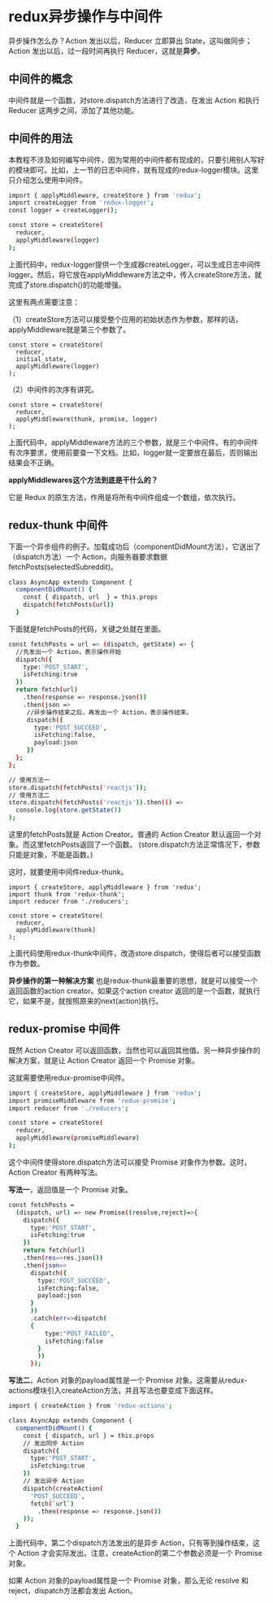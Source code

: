 # redux异步操作与中间件

异步操作怎么办？Action 发出以后，Reducer 立即算出 State，这叫做同步；Action 发出以后，过一段时间再执行 Reducer，这就是**异步**。

## 中间件的概念
中间件就是一个函数，对store.dispatch方法进行了改造，在发出 Action 和执行 Reducer 这两步之间，添加了其他功能。

## 中间件的用法
本教程不涉及如何编写中间件，因为常用的中间件都有现成的，只要引用别人写好的模块即可。比如，上一节的日志中间件，就有现成的redux-logger模块。这里只介绍怎么使用中间件。
```bash
import { applyMiddleware, createStore } from 'redux';
import createLogger from 'redux-logger';
const logger = createLogger();

const store = createStore(
  reducer,
  applyMiddleware(logger)
);
```

上面代码中，redux-logger提供一个生成器createLogger，可以生成日志中间件logger。然后，将它放在applyMiddleware方法之中，传入createStore方法，就完成了store.dispatch()的功能增强。


这里有两点需要注意：

（1）createStore方法可以接受整个应用的初始状态作为参数，那样的话，applyMiddleware就是第三个参数了。
```
const store = createStore(
  reducer,
  initial_state,
  applyMiddleware(logger)
);
```
（2）中间件的次序有讲究。
```
const store = createStore(
  reducer,
  applyMiddleware(thunk, promise, logger)
);
```
上面代码中，applyMiddleware方法的三个参数，就是三个中间件。有的中间件有次序要求，使用前要查一下文档。比如，logger就一定要放在最后，否则输出结果会不正确。

**applyMiddlewares这个方法到底是干什么的？**

它是 Redux 的原生方法，作用是将所有中间件组成一个数组，依次执行。

## redux-thunk 中间件
下面一个异步组件的例子。加载成功后（componentDidMount方法），它送出了（dispatch方法）一个 Action，向服务器要求数据 fetchPosts(selectedSubreddit)。
```bash
class AsyncApp extends Component {
  componentDidMount() {
    const { dispatch, url  } = this.props
    dispatch(fetchPosts(url))
  }

```

下面就是fetchPosts的代码，关键之处就在里面。
```bash
const fetchPosts = url => (dispatch, getState) => {
  //先发出一个 Action，表示操作开始
  dispatch({
    type:'POST_START',
    isFetching:true
  })
  return fetch(url)
    .then(response => response.json())
    .then(json =>
     //异步操作结束之后，再发出一个 Action，表示操作结束。
     dispatch({
       type:'POST_SUCCEED',
       isFetching:false,
       payload:json
     })
  };
};
```
```bash
// 使用方法一
store.dispatch(fetchPosts('reactjs'));
// 使用方法二
store.dispatch(fetchPosts('reactjs')).then(() =>
  console.log(store.getState())
);
```
这里的fetchPosts就是 Action Creator。普通的 Action Creator 默认返回一个对象。而这里fetchPosts返回了一个函数。  (store.dispatch方法正常情况下，参数只能是对象，不能是函数。)

这时，就要使用中间件redux-thunk。
```
import { createStore, applyMiddleware } from 'redux';
import thunk from 'redux-thunk';
import reducer from './reducers';

const store = createStore(
  reducer,
  applyMiddleware(thunk)
);
```
上面代码使用redux-thunk中间件，改造store.dispatch，使得后者可以接受函数作为参数。

**异步操作的第一种解决方案** 也是redux-thunk最重要的思想，就是可以接受一个返回函数的action creator。如果这个action creator 返回的是一个函数，就执行它，如果不是，就按照原来的next(action)执行。

## redux-promise 中间件
既然 Action Creator 可以返回函数，当然也可以返回其他值。另一种异步操作的解决方案，就是让 Action Creator 返回一个 Promise 对象。

这就需要使用redux-promise中间件。
```bash
import { createStore, applyMiddleware } from 'redux';
import promiseMiddleware from 'redux-promise';
import reducer from './reducers';

const store = createStore(
  reducer,
  applyMiddleware(promiseMiddleware)
);
```
这个中间件使得store.dispatch方法可以接受 Promise 对象作为参数。这时，Action Creator 有两种写法。


**写法一**，返回值是一个 Promise 对象。
```bash
const fetchPosts =
  (dispatch, url) => new Promise((resolve,reject)=>{
    dispatch({
      type:'POST_START',
      isFetching:true
    })
    return fetch(url)
    .then(res=>res.json())
    .then(json=>
      dispatch({
        type:'POST_SUCCEED',
        isFetching:false,
        payload:json
      }
      ))
      .catch(err=>dispatch(
      {
          type:"POST_FAILED",
          isFetching:false
        }
        ))
      });

```
**写法二**，Action 对象的payload属性是一个 Promise 对象。这需要从redux-actions模块引入createAction方法，并且写法也要变成下面这样。

```bash
import { createAction } from 'redux-actions';

class AsyncApp extends Component {
  componentDidMount() {
    const { dispatch, url } = this.props
    // 发出同步 Action
    dispatch({
      type:'POST_START',
      isFetching:true
    })
    // 发出异步 Action
    dispatch(createAction(
      'POST_SUCCEED',
      fetch(`url`)
        .then(response => response.json())
    ));
  }
  ```
上面代码中，第二个dispatch方法发出的是异步 Action，只有等到操作结束，这个 Action 才会实际发出。注意，createAction的第二个参数必须是一个 Promise 对象。

如果 Action 对象的payload属性是一个 Promise 对象，那么无论 resolve 和 reject，dispatch方法都会发出 Action。
